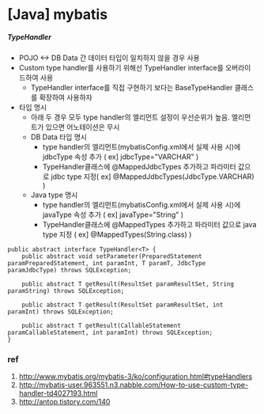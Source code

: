 # [Java] mybatis

##### TypeHandler
* POJO <-> DB Data 간 데이터 타입이 일치하지 않을 경우 사용
* Custom type handler를 사용하기 위해선 TypeHandler interface를 오버라이드하여 사용
    * TypeHandler interface를 직접 구현하기 보다는 BaseTypeHandler 클래스를 확장하여 사용하자
* 타입 명시
    * 아래 두 경우 모두 type handler의 엘리먼트 설정이 우선순위가 높음. 엘리먼트가 있으면 어노테이션은 무시
    *  DB Data 타입 명시
        * type handler의 엘리먼트(mybatisConfig.xml에서 실제 사용 시)에 jdbcType 속성 추가 ( ex] jdbcType="VARCHAR" )
        * TypeHandler클래스에 @MappedJdbcTypes 추가하고 파라미터 값으로 jdbc type 지정( ex] @MappedJdbcTypes(JdbcType.VARCHAR) )
    *  Java type 명시
        *  type handler의 엘리먼트(mybatisConfig.xml에서 실제 사용 시)에 javaType 속성 추가 ( ex] javaType="String" )
        *  TypeHandler클래스에 @MappedTypes 추가하고 파라미터 값으로 
java type 지정 ( ex] @MappedTypes(String.class) )
```
public abstract interface TypeHandler<T> {
    public abstract void setParameter(PreparedStatement paramPreparedStatement, int paramInt, T paramT, JdbcType paramJdbcType) throws SQLException;

    public abstract T getResult(ResultSet paramResultSet, String paramString) throws SQLException;

    public abstract T getResult(ResultSet paramResultSet, int paramInt) throws SQLException;

    public abstract T getResult(CallableStatement paramCallableStatement, int paramInt) throws SQLException;
}
```

### ref 
1. http://www.mybatis.org/mybatis-3/ko/configuration.html#typeHandlers
2. http://mybatis-user.963551.n3.nabble.com/How-to-use-custom-type-handler-td4027193.html
3. http://antop.tistory.com/140